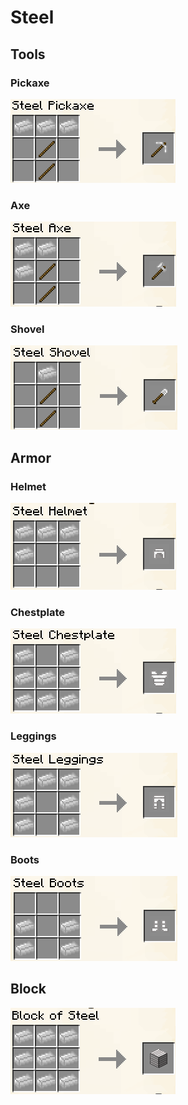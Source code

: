 # Steel

## Tools

### Pickaxe

![](<../../.gitbook/assets/image (68).png>)

### Axe

![](<../../.gitbook/assets/image (67).png>)

### Shovel

![](<../../.gitbook/assets/image (41).png>)



## Armor

### Helmet

![](<../../.gitbook/assets/image (103).png>)

### Chestplate

![](<../../.gitbook/assets/image (66).png>)

### Leggings

![](<../../.gitbook/assets/image (74).png>)

### Boots

![](<../../.gitbook/assets/image (54) (1).png>)



## Block

![](<../../.gitbook/assets/image (101).png>)
